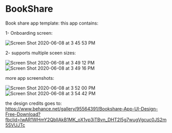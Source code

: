 # BookShare

Book share app template: 
this app contains:


1- Onboarding screen:

![Screen Shot 2020-06-08 at 3 45 53 PM](https://user-images.githubusercontent.com/48182243/84031922-33130480-a99f-11ea-93c0-40fb0016e021.png)

2- supports multiple sceen sizes:

![Screen Shot 2020-06-08 at 3 49 12 PM](https://user-images.githubusercontent.com/48182243/84032209-a61c7b00-a99f-11ea-8ad3-1aaedaf2e83b.png)   ![Screen Shot 2020-06-08 at 3 49 16 PM](https://user-images.githubusercontent.com/48182243/84032270-bc2a3b80-a99f-11ea-9f9d-d204c0605a6f.png)

more app screenshots: 

![Screen Shot 2020-06-08 at 3 52 00 PM](https://user-images.githubusercontent.com/48182243/84032427-00b5d700-a9a0-11ea-964b-aff2c71450b8.png)   ![Screen Shot 2020-06-08 at 3 54 42 PM](https://user-images.githubusercontent.com/48182243/84032693-60ac7d80-a9a0-11ea-8a4c-d4f1905b4046.png)

the design credits goes to: 
https://www.behance.net/gallery/95564391/Bookshare-App-UI-Design-Free-Download?fbclid=IwAR1WHmY2QblIAkB1MK_oX1vp3iTBvn_DHT2I5g7wugVgcuc0JS2m5SVUJTc
